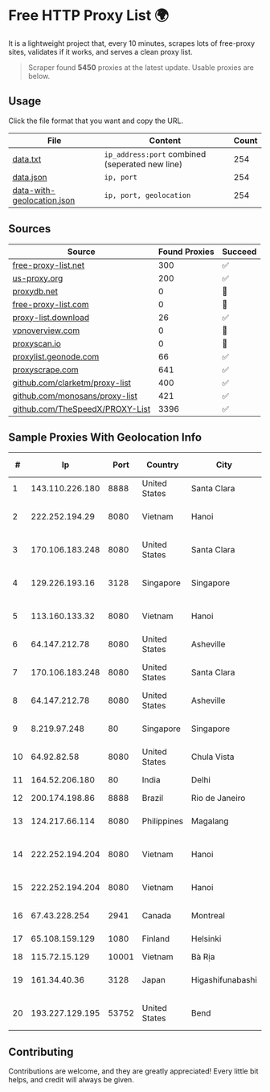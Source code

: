 
# Free HTTP Proxy List 🌍

It is a lightweight project that, every 10 minutes, scrapes lots of free-proxy sites, validates if it works, and serves a clean proxy list.


> Scraper found **5450** proxies at the latest update. Usable proxies are below.

## Usage

Click the file format that you want and copy the URL.


|File|Content|Count|
|----|-------|-----|
|[data.txt](https://raw.githubusercontent.com/themiralay/Proxy-List-World/master/data.txt)|`ip_address:port` combined (seperated new line)|254|
|[data.json](https://raw.githubusercontent.com/themiralay/Proxy-List-World/master/data.json)|`ip, port`|254|
|[data-with-geolocation.json](https://raw.githubusercontent.com/themiralay/Proxy-List-World/master/data-with-geolocation.json)|`ip, port, geolocation`|254|

## Sources

|Source|Found Proxies|Succeed|
|------|-------------|-------|
|[free-proxy-list.net](https://free-proxy-list.net)|300|✅|
|[us-proxy.org](https://www.us-proxy.org)|200|✅|
|[proxydb.net](http://proxydb.net)|0|🚫|
|[free-proxy-list.com](https://free-proxy-list.com/?page=&port=&type%5B%5D=http&type%5B%5D=https&up_time=0&search=Search)|0|🚫|
|[proxy-list.download](https://www.proxy-list.download/HTTP)|26|✅|
|[vpnoverview.com](https://vpnoverview.com/privacy/anonymous-browsing/free-proxy-servers)|0|🚫|
|[proxyscan.io](https://www.proxyscan.io)|0|🚫|
|[proxylist.geonode.com](https://proxylist.geonode.com/api/proxy-list?limit=300&page=1&sort_by=lastChecked&sort_type=desc&protocols=http,https)|66|✅|
|[proxyscrape.com](https://api.proxyscrape.com/v2/?request=displayproxies&protocol=http&timeout=10000&country=all&ssl=all&anonymity=all)|641|✅|
|[github.com/clarketm/proxy-list](https://raw.githubusercontent.com/clarketm/proxy-list/master/proxy-list-raw.txt)|400|✅|
|[github.com/monosans/proxy-list](https://raw.githubusercontent.com/monosans/proxy-list/main/proxies/http.txt)|421|✅|
|[github.com/TheSpeedX/PROXY-List](https://raw.githubusercontent.com/TheSpeedX/PROXY-List/master/http.txt)|3396|✅|


## Sample Proxies With Geolocation Info

|#|Ip|Port|Country|City|Internet Service Provider|
|-|--|----|-------|----|-------------------------|
|1|143.110.226.180|8888|United States|Santa Clara|DigitalOcean, LLC|
|2|222.252.194.29|8080|Vietnam|Hanoi|VietNam Post and Telecom Corporation|
|3|170.106.183.248|8080|United States|Santa Clara|Tencent Cloud Computing (Beijing) Co|
|4|129.226.193.16|3128|Singapore|Singapore|Tencent Cloud Computing (Beijing) Co|
|5|113.160.133.32|8080|Vietnam|Hanoi|VietNam Post and Telecom Corporation|
|6|64.147.212.78|8080|United States|Asheville|ERC Broadband|
|7|170.106.183.248|8080|United States|Santa Clara|Tencent Cloud Computing (Beijing) Co|
|8|64.147.212.78|8080|United States|Asheville|ERC Broadband|
|9|8.219.97.248|80|Singapore|Singapore|Alibaba Cloud (Singapore) Private Limited|
|10|64.92.82.58|8080|United States|Chula Vista|Momentum Telecom, Inc.|
|11|164.52.206.180|80|India|Delhi|E2E Networks Limited|
|12|200.174.198.86|8888|Brazil|Rio de Janeiro|Claro S.A|
|13|124.217.66.114|8080|Philippines|Magalang|Philippine Long Distance Telephone Co.|
|14|222.252.194.204|8080|Vietnam|Hanoi|VietNam Post and Telecom Corporation|
|15|222.252.194.204|8080|Vietnam|Hanoi|VietNam Post and Telecom Corporation|
|16|67.43.228.254|2941|Canada|Montreal|GloboTech Communications|
|17|65.108.159.129|1080|Finland|Helsinki|Hetzner Online GmbH|
|18|115.72.15.129|10001|Vietnam|Bà Rịa|VIETELmetro|
|19|161.34.40.36|3128|Japan|Higashifunabashi|NTT PC Communications, Inc.|
|20|193.227.129.195|53752|United States|Bend|Tier.Net Technologies LLC|



## Contributing

Contributions are welcome, and they are greatly appreciated! Every
little bit helps, and credit will always be given.

